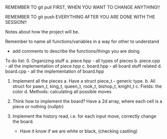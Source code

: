 REMEMBER TO git pull FIRST, WHEN YOU WANT TO CHANGE ANYTHING!!

REMEMBER TO git push EVERYTHING AFTER YOU ARE DONE WITH THE SESSION!!

Notes about how the project will be.

Remember to name all functions/variables in a way for other to understand
+ add comments to describe the functions/things you are doing

To do list:
0. Organizing stuff
    a. piece.hpp - all types of pieces 
    b. piece.cpp - all the implementation of piece.hpp
    c. board.hpp - all board stuff related
    d. board.cpp - all the implementation of board.hpp

1. Implement all the pieces
    a. Have a struct piece_t - generic type.
    b. All struct for pawn_t, king_t, queen_t, rook_t, bishop_t, knight_t
    c. Fields: the color
    d. Methods: calculating all possible moves

2. Think how to implement the board?
    Have a 2d array, where each cell is a piece or nothing (nullptr)

3. Implement the history read, i.e. for each input move, correctly change the board.
    - Have it know if we are white or black, (checking castling)


